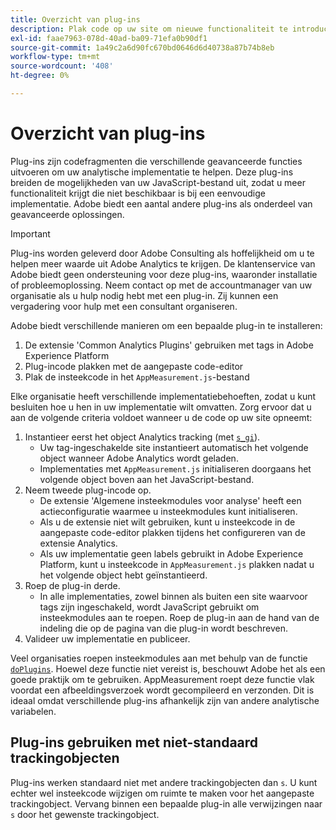 ```yaml
---
title: Overzicht van plug-ins
description: Plak code op uw site om nieuwe functionaliteit te introduceren.
exl-id: faae7963-078d-40ad-ba09-71efa0b90df1
source-git-commit: 1a49c2a6d90fc670bd0646d6d40738a87b74b8eb
workflow-type: tm+mt
source-wordcount: '408'
ht-degree: 0%

---
```


# Overzicht van plug-ins

Plug-ins zijn codefragmenten die verschillende geavanceerde functies uitvoeren om uw analytische implementatie te helpen. Deze plug-ins breiden de mogelijkheden van uw JavaScript-bestand uit, zodat u meer functionaliteit krijgt die niet beschikbaar is bij een eenvoudige implementatie. Adobe biedt een aantal andere plug-ins als onderdeel van geavanceerde oplossingen.

>[!IMPORTANT]
>
>Plug-ins worden geleverd door Adobe Consulting als hoffelijkheid om u te helpen meer waarde uit Adobe Analytics te krijgen. De klantenservice van Adobe biedt geen ondersteuning voor deze plug-ins, waaronder installatie of probleemoplossing. Neem contact op met de accountmanager van uw organisatie als u hulp nodig hebt met een plug-in. Zij kunnen een vergadering voor hulp met een consultant organiseren.

Adobe biedt verschillende manieren om een bepaalde plug-in te installeren:

1. De extensie &#39;Common Analytics Plugins&#39; gebruiken met tags in Adobe Experience Platform
2. Plug-incode plakken met de aangepaste code-editor
3. Plak de insteekcode in het `AppMeasurement.js`-bestand

Elke organisatie heeft verschillende implementatiebehoeften, zodat u kunt besluiten hoe u hen in uw implementatie wilt omvatten. Zorg ervoor dat u aan de volgende criteria voldoet wanneer u de code op uw site opneemt:

1. Instantieer eerst het object Analytics tracking (met [`s_gi`](../functions/s-gi.md)).
   * Uw tag-ingeschakelde site instantieert automatisch het volgende object wanneer Adobe Analytics wordt geladen.
   * Implementaties met `AppMeasurement.js` initialiseren doorgaans het volgende object boven aan het JavaScript-bestand.
2. Neem tweede plug-incode op.
   * De extensie &#39;Algemene insteekmodules voor analyse&#39; heeft een actieconfiguratie waarmee u insteekmodules kunt initialiseren.
   * Als u de extensie niet wilt gebruiken, kunt u insteekcode in de aangepaste code-editor plakken tijdens het configureren van de extensie Analytics.
   * Als uw implementatie geen labels gebruikt in Adobe Experience Platform, kunt u insteekcode in `AppMeasurement.js` plakken nadat u het volgende object hebt geïnstantieerd.
3. Roep de plug-in derde.
   * In alle implementaties, zowel binnen als buiten een site waarvoor tags zijn ingeschakeld, wordt JavaScript gebruikt om insteekmodules aan te roepen. Roep de plug-in aan de hand van de indeling die op de pagina van die plug-in wordt beschreven.
4. Valideer uw implementatie en publiceer.

Veel organisaties roepen insteekmodules aan met behulp van de functie [`doPlugins`](../functions/doplugins.md). Hoewel deze functie niet vereist is, beschouwt Adobe het als een goede praktijk om te gebruiken. AppMeasurement roept deze functie vlak voordat een afbeeldingsverzoek wordt gecompileerd en verzonden. Dit is ideaal omdat verschillende plug-ins afhankelijk zijn van andere analytische variabelen.

## Plug-ins gebruiken met niet-standaard trackingobjecten

Plug-ins werken standaard niet met andere trackingobjecten dan `s`. U kunt echter wel insteekcode wijzigen om ruimte te maken voor het aangepaste trackingobject. Vervang binnen een bepaalde plug-in alle verwijzingen naar `s` door het gewenste trackingobject.
